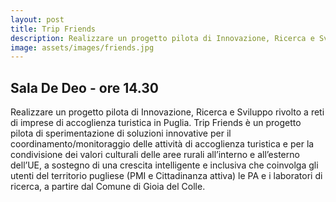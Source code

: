 ```yaml
---
layout: post
title: Trip Friends
description: Realizzare un progetto pilota di Innovazione, Ricerca e Sviluppo rivolto a reti di imprese di accoglienza turistica in Puglia
image: assets/images/friends.jpg
---
```


## Sala De Deo - ore 14.30

Realizzare un progetto pilota di Innovazione, Ricerca e Sviluppo rivolto a reti di imprese di accoglienza turistica in Puglia. Trip Friends è un progetto pilota di sperimentazione di soluzioni innovative per il coordinamento/monitoraggio delle attività di accoglienza turistica e per la condivisione dei valori culturali delle aree rurali all’interno e all’esterno dell’UE, a sostegno di una crescita intelligente e inclusiva che coinvolga gli utenti del territorio pugliese (PMI e Cittadinanza attiva) le PA e i laboratori di ricerca, a partire dal Comune di Gioia del Colle.

